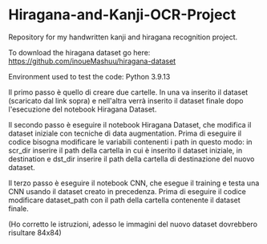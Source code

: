 # Hiragana-and-Kanji-OCR-Project

Repository for my handwritten kanji and hiragana recognition project.

To download the hiragana dataset go here: https://github.com/inoueMashuu/hiragana-dataset

Environment used to test the code: Python 3.9.13


Il primo passo è quello di creare due cartelle. In una va inserito il dataset (scaricato dal link sopra) e nell'altra verrà inserito il dataset finale dopo l'esecuzione del notebook Hiragana Dataset.

Il secondo passo è eseguire il notebook Hiragana Dataset, che modifica il dataset iniziale con tecniche di data augmentation. Prima di eseguire il codice bisogna modificare le variabili contenenti i path in questo modo: in scr_dir inserire il path della cartella in cui è inserito il dataset iniziale, in destination e dst_dir inserire il path della cartella di destinazione del nuovo dataset.

Il terzo passo è eseguire il notebook CNN, che esegue il training e testa una CNN usando il dataset creato in precedenza. Prima di eseguire il codice modificare dataset_path con il path della cartella contenente il dataset finale.

(Ho corretto le istruzioni, adesso le immagini del nuovo dataset dovrebbero risultare 84x84)
